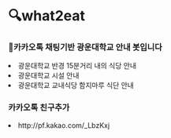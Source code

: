 # 🔍what2eat

### 📮카카오톡 채팅기반 광운대학교 안내 봇입니다

<oi> 
  <li>광운대학교 반경 15분거리 내의 식당 안내</li>
  <li>광운대학교 시설 안내</li>
  <li>광운대학교 교내식당 함지마루 식단 안내</li>
 </oi>
 
 ### 카카오톡 친구추가
 <li>http://pf.kakao.com/_LbzKxj</li>
